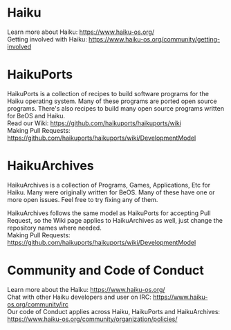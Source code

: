 # Haiku
Learn more about Haiku: https://www.haiku-os.org/  
Getting involved with Haiku: https://www.haiku-os.org/community/getting-involved

# HaikuPorts
HaikuPorts is a collection of recipes to build software programs for the Haiku operating system.  Many of these programs are ported open source programs. There's also recipes to build many open source programs written for BeOS and Haiku.  
Read our Wiki: https://github.com/haikuports/haikuports/wiki  
Making Pull Requests: https://github.com/haikuports/haikuports/wiki/DevelopmentModel  

# HaikuArchives
HaikuArchives is a collection of Programs, Games, Applications, Etc for Haiku. Many were originally written for BeOS. Many of these have one or more open issues. Feel free to try fixing any of them.  

HaikuArchives follows the same model as HaikuPorts for accepting Pull Request, so the Wiki page applies to HaikuArchives as well, just change the repository names where needed.  
Making Pull Requests: https://github.com/haikuports/haikuports/wiki/DevelopmentModel

# Community and Code of Conduct
Learn more about the Haiku: https://www.haiku-os.org/  
Chat with other Haiku developers and user on IRC: https://www.haiku-os.org/community/irc  
Our code of Conduct applies across Haiku, HaikuPorts and HaikuArchives: https://www.haiku-os.org/community/organization/policies/  

